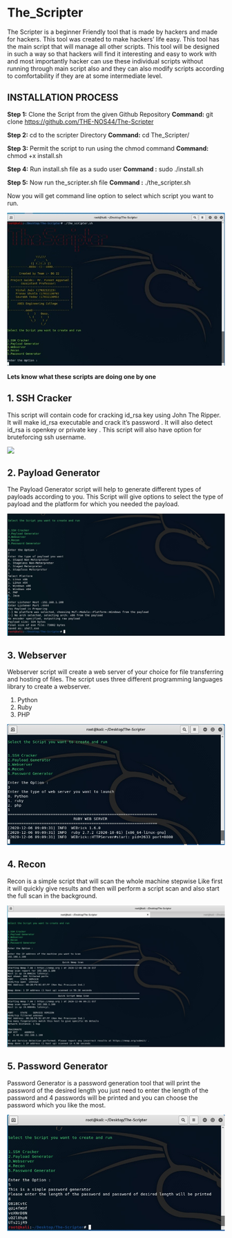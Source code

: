 # The_Scripter

The Scripter is a beginner Friendly tool that is made by hackers and made for hackers. This
tool was created to make hackers’ life easy. This tool has the main script that will manage
all other scripts. This tool will be designed in such a way so that hackers will find it
interesting and easy to work with and most importantly hacker can use these individual scripts 
without running through main script also and they can also modify scripts according to comfortability
if they are at some intermediate level.
 
 
## INSTALLATION PROCESS
  
**Step 1:**     Clone the Script from the given Github Repository
**Command:**    git clone https://github.com/THE-NOS44/The-Scripter

**Step 2:**     cd to the scripter Directory
**Command:**    cd The_Scripter/

**Step 3:**     Permit the script  to run using the chmod command 
**Command:**    chmod +x  install.sh

**Step 4:**     Run install.sh  file as a sudo user
**Command :**   sudo  ./install.sh

**Step 5:**     Now run the_scripter.sh file
**Command :**   ./the_scripter.sh

Now you will get command line option to select which script you want to run.

![](Images/MainPage.jpeg)

**Lets know what these scripts are doing one by one**




## 1. SSH Cracker
This script will contain code for cracking id_rsa key using John The Ripper.
It will make id_rsa executable and crack it’s password . It will also detect id_rsa is openkey or private key .
This script will also have option for bruteforcing ssh username.

![](Images/SSH_Cracker.jpeg)


## 2. Payload Generator
The Payload Generator script will help to generate different types of payloads according to you.
This Script will give options to select the type of payload and the platform for which you needed the payload.

![](Images/PayloadGenerator.jpeg)


## 3. Webserver
Webserver script will create a web server of your choice for file transferring
and hosting of files. The script uses three different programming languages library to
create a webserver.
1. Python
2. Ruby
3. PHP

![](Images/Webserver.jpeg)


## 4. Recon
Recon is a simple script that will scan the whole machine stepwise  Like first it will quickly
give results and then will perform a script scan and also start the full scan in the background.

![](Images/Recon.jpeg)


## 5. Password Generator
Password Generator is a password generation tool that will print the password of the
desired length you just need to enter the length of the password and 4 passwords will be
printed and you can choose the password which you like the most.

![](Images/Passgen.jpeg)





